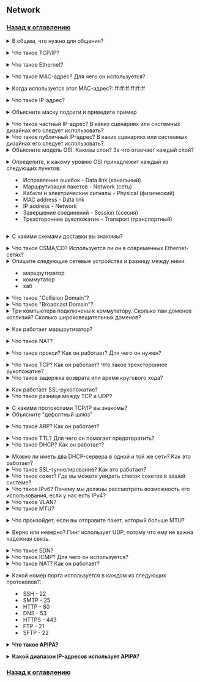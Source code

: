 ## Network
### [Назад к оглавлению](../README.md)
<details>
<summary>В общем, что нужно для общения?</summary><br><b>

  - Общий язык (чтобы обе стороны понимали друг друга)
  - Способ указать, с кем вы хотите общаться
  - Соединение (чтобы содержание общения могло достичь получателей)


</b></details>

<details>
<summary>Что такое TCP/IP?</summary><br><b>

Набор протоколов, который определяет, как два или более устройства могут общаться друг с другом.

Чтобы узнать больше о TCP/IP, читайте [penguintutor](http://www.penguintutor.com/linux/basic-network-reference)

</b></details>

<details>
<summary>Что такое Ethernet?</summary><br><b>

Ethernet просто относится к наиболее распространенному типу локальной сети (LAN), используемой сегодня. Локальная сеть в отличие от глобальной сети (WAN) охватывает большую географическую область и представляет собой соединенную сеть компьютеров в небольшой области, такой как ваш офис, кампус колледжа или даже дом.

</b></details>

<details>
<summary>Что такое MAC-адрес? Для чего он используется?</summary><br><b>

MAC-адрес — это уникальный идентификационный номер или код, используемый для идентификации отдельных устройств в сети.

Пакеты, отправляемые по Ethernet, всегда приходят из MAC-адреса и направляются на MAC-адрес. Если сетевой адаптер получает пакет, он сравнивает MAC-адрес назначения пакета с собственным MAC-адресом адаптера.

</b></details>

<details>
<summary>Когда используется этот MAC-адрес?: ff:ff:ff:ff:ff:ff</summary><br><b>

Когда устройство отправляет пакет на широковещательный MAC-адрес (FF:FF:FF:FF:FF:FF), он доставляется ко всем станциям в локальной сети. Широковещательные сообщения Ethernet используются для разрешения IP-адресов на MAC-адреса (с помощью ARP) на канальном уровне передачи данных.

</b></details>

<details>
<summary>Что такое IP-адрес?</summary><br><b>

IP-адрес (Internet Protocol address) — это числовая метка, назначенная каждому устройству, подключенному к компьютерной сети, использующей протокол интернет-сетей для общения. IP-адрес выполняет две основные функции: идентификация хоста или интерфейса сети и адресация местоположения.

</b></details>

<details>
<summary>Объясните маску подсети и приведите пример</summary><br><b>

Маска подсети — это 32-битное число, которое маскирует IP-адрес и делит IP-адреса на сетевые адреса и адреса хостов. Маска подсети создается установкой битов сети в "1" и установкой битов хоста в "0". В пределах данной сети из общего числа используемых адресов хостов два всегда резервируются для специфических целей и не могут быть выделены никакому хосту. Это первый адрес, который резервируется как сетевой адрес (также известный как сетевой идентификатор), и последний адрес, используемый для широковещательной рассылки по сети.

</b></details>

<details>
<summary>Что такое частный IP-адрес? В каких сценариях или системных дизайнах его следует использовать?</summary><br><b>
Частные IP-адреса назначаются хостам в одной и той же сети для общения друг с другом. Как следует из названия "частный", устройства, имеющие назначенные частные IP-адреса, не могут быть достигнуты устройствами из внешней сети. Например, если я живу в общежитии и хочу, чтобы мои соседи по общежитию присоединились к игровому серверу, который я запустил, я попрошу их присоединиться через частный IP-адрес моего сервера, поскольку сеть является локальной для общежития.
</b></details>

<details>
<summary>Что такое публичный IP-адрес? В каких сценариях или системных дизайнах его следует использовать?</summary><br><b>
Публичный IP-адрес — это адрес, который виден для всех. Если вы хостите игровой сервер, к которому хотите, чтобы ваши друзья присоединились, вы дадите своим друзьям свой публичный IP-адрес, чтобы их компьютеры могли идентифицировать и локализовать вашу сеть и сервер для установления соединения. Один из случаев, когда вам не нужно использовать публичный IP-адрес, — это когда вы играете с друзьями, которые подключены к той же сети, в этом случае вы бы использовали частный IP-адрес. Чтобы кто-то мог подключиться к вашему внутреннему серверу, вам нужно будет настроить переадресацию портов, чтобы сказать вашему маршрутизатору разрешить трафик из публичной области в вашу сеть и наоборот.
</b></details>

<details>
<summary>Объясните модель OSI. Каковы слои? За что отвечает каждый слой?</summary><br><b>

- Приложение: пользовательский интерфейс (HTTP здесь)
- Презентация: устанавливает контекст между сущностями прикладного уровня (шифрование здесь)
- Сессия: устанавливает, управляет и завершает соединения
- Транспорт: передает данные переменной длины от источника к принимающему хосту (TCP и UDP здесь)
- Сеть: передает датаграммы от одной сети к другой (IP здесь)
- Канальный уровень: обеспечивает связь между двумя непосредственно связанными узлами (MAC здесь)
- Физический: электрические и физические параметры соединения данных (биты здесь)

Вы можете прочитать больше о модели OSI на [penguintutor.com](http://www.penguintutor.com/linux/basic-network-reference)
</b></details>

<details>
<summary>Определите, к какому уровню OSI принадлежит каждый из следующих пунктов:

  * Исправление ошибок - Data link (канальный)
  * Маршрутизация пакетов - Network (сеть)
  * Кабели и электрические сигналы - Physical (физический)
  * MAC address - Data link
  * IP address - Network
  * Завершение соединений - Session (ссесия)
  * Трехстороннее рукопожатие - Transport (транспортный)</summary><br><b>

</b></details>

<details>
<summary>С какими схемами доставки вы знакомы?</summary><br><b>

Unicast: Общение один на один, где есть один отправитель и один получатель..

Broadcast: Отправка сообщения всем в сети. Адрес ff:ff:ff:ff:ff:ff используется для широковещательной рассылки.
           Две общие протоколы, которые используют широковещательную рассылку — это ARP и DHCP.

Multicast: Отправка сообщения группе подписчиков. Это может быть "один ко многим" или "многие ко многим".
</b></details>

<details>
<summary>Что такое CSMA/CD? Используется ли он в современных Ethernet-сетях?</summary><br><b>

CSMA/CD означает Carrier Sense Multiple Access / Collision Detection. Его основная функция — управлять доступом к общему средству/шине, где только один хост может передавать данные в любой момент времени.

Алгоритм CSMA/CD:

1. Перед отправкой кадра он проверяет, передает ли уже другой хост.
2. Если никто не передает, он начинает передачу кадра.
3. Если два хоста передают одновременно, происходит коллизия.
4. Оба хоста прекращают передачу кадра и отправляют всем сигнал "jam", уведомляя всех, что произошла коллизия.
5. Они ждут случайное время перед повторной отправкой.
6. Как только каждый хост дождался случайного времени, они пытаются снова отправить кадр, и цикл начинается заново.
</b></details>

<details>
<summary>Опишите следующие сетевые устройства и разницу между ними:

  * маршрутизатор
  * коммутатор
  * хаб</summary><br><b>

Маршрутизатор, коммутатор и хаб — это все сетевые устройства, используемые для подключения устройств в локальной сети (LAN). Однако каждое устройство работает по-разному и имеет свои конкретные случаи использования. Вот краткое описание каждого устройства и различия между ними:

1. Маршрутизатор: сетевое устройство, подключающее несколько сегментов сети. Оно работает на уровне сети (Уровень 3) модели OSI и использует маршрутизируемые протоколы для передачи данных между сетями. Маршрутизаторы используют IP-адреса для идентификации устройств и маршрутизации пакетов данных к правильному адресу.
2. Коммутатор: сетевое устройство, которое соединяет несколько устройств в LAN. Оно работает на уровне канала передачи данных (Уровень 2) модели OSI и использует MAC-адреса для идентификации устройств и направления пакетов данных к правильному адресу. Коммутаторы позволяют устройствам в одной сети общаться друг с другом более эффективно и могут предотвращать коллизии данных, которые могут возникать, когда несколько устройств одновременно отправляют данные.
3. Хаб: сетевое устройство, которое соединяет несколько устройств через один кабель и используется для подключения нескольких устройств без сегментации сети. Однако, в отличие от коммутатора, оно работает на физическом уровне (Уровень 1) модели OSI и просто транслирует пакеты данных ко всем устройствам, подключенным к нему, независимо от того, является ли устройство предполагаемым получателем или нет. Это приводит к возможности коллизий данных, и эффективность сети может пострадать как результат. Хабы обычно не используются в современных сетевых установках, так как коммутаторы более эффективны и обеспечивают лучшую производительность сети.
</b></details>

<details>
<summary>Что такое "Collision Domain"?</summary><br><b>
 Домена коллизий — это сетевой сегмент, в котором устройства могут потенциально мешать друг другу, пытаясь одновременно передать данные. Когда два устройства передают данные одновременно, это может привести к коллизии, что в свою очередь приведет к потере или искажению данных. В домене коллизий все устройства разделяют одну и ту же полосу пропускания, и любое устройство может потенциально помешать передаче данных других устройств.
</b></details>

<details>
<summary>Что такое "Broadcast Domain"?</summary><br><b>
Широковещательный домен — это сетевой сегмент, в котором все устройства могут общаться друг с другом, отправляя широковещательные сообщения. Широковещательное сообщение — это сообщение, которое отправляется всем устройствам в сети, а не конкретному устройству. В широковещательном домене все устройства могут получать и обрабатывать широковещательные сообщения, независимо от того, было ли сообщение предназначено для них или нет.
</b></details>

<details>
<summary>Три компьютера подключены к коммутатору. Сколько там доменов коллизий? Сколько широковещательных доменов?</summary><br><b>

Три домена коллизий и один широковещательный домен.
</b></details>

<details>
<summary>Как работает маршрутизатор?</summary><br><b>

Маршрутизатор — это физический или виртуальный прибор, который передает информацию между двумя или более пакетно-коммутируемыми компьютерными сетями. Маршрутизатор проверяет IP-адрес получателя пакета данных, рассчитывает лучший способ достижения этого адреса и соответственно передает пакет.

</b></details>

<details>
<summary>Что такое NAT?</summary><br><b>

 Преобразование сетевых адресов (NAT) — это процесс, в котором один или несколько локальных IP-адресов преобразуются в один или несколько глобальных IP-адресов и наоборот для обеспечения доступа в интернет к локальным узлам.

</b></details>

<details>
<summary>Что такое прокси? Как он работает? Для чего он нужен?</summary><br><b>

Прокси-сервер действует как шлюз между вами и интернетом. Это промежуточный сервер, отделяющий конечных пользователей от веб-сайтов, которые они просматривают.

Если вы используете прокси-сервер, интернет-трафик проходит через прокси-сервер на пути к запрашиваемому вами адресу. Затем запрос возвращается через тот же самый прокси-сервер (есть исключения из этого правила), и прокси-сервер передает полученные данные от веб-сайта вам.

Прокси-серверы обеспечивают различные уровни функциональности, безопасности и конфиденциальности в зависимости от ваших потребностей, ситуации или политики компании.
</b></details>

<details>
<summary>Что такое TCP? Как он работает? Что такое трехстороннее рукопожатие?</summary><br><b>

TCP-трехстороннее рукопожатие — это процесс, используемый в сети TCP/IP для установления соединения между сервером и клиентом.

Трехстороннее рукопожатие в первую очередь используется для создания соединения сокетов TCP. Оно работает следующим образом:

- Узел-клиент отправляет пакет данных SYN через IP-сеть серверу в той же или внешней сети. Цель этого пакета — запросить/предположить, что сервер открыт для новых соединений.
- Целевой сервер должен иметь открытые порты, которые могут принимать и инициировать новые соединения. Когда сервер получает пакет SYN от клиентского узла, он отвечает и возвращает подтверждение – пакет ACK или пакет SYN/ACK.
- Узел-клиент получает SYN/ACK от сервера и отвечает пакетом ACK.
</b></details>

<details>
<summary>Что такое задержка возврата или время кругового хода?</summary><br><b>

Согласно [wikipedia](https://en.wikipedia.org/wiki/Round-trip_delay): "длительность времени, необходимого для отправки сигнала и получения подтверждения этого сигнала"

Бонусный вопрос: каково RTT для LAN?

</b></details>

<details>
<summary>Как работает SSL-рукопожатие?</summary><br><b>
SSL-рукопожатие — это процесс, который устанавливает защищенное соединение между клиентом и сервером.

1. Клиент отправляет сообщение Client Hello серверу, в котором содержится версия протокола SSL/TLS клиента, список поддерживаемых клиентом криптографических алгоритмов и случайное значение.
2. Сервер отвечает сообщением Server Hello, которое включает версию протокола SSL/TLS сервера, случайное значение и идентификатор сессии.
3. Сервер отправляет сообщение Certificate, которое содержит сертификат сервера.
4. Сервер отправляет сообщение Server Hello Done, в котором указывается, что сервер завершил отправку сообщений на этапе Server Hello.
5. Клиент отправляет сообщение Client Key Exchange, которое содержит открытый ключ клиента.
6. Клиент отправляет сообщение Change Cipher Spec, которое уведомляет сервер о том, что клиент собирается отправить сообщение, зашифрованное с новым шифрованием.
7. Клиент отправляет зашифрованное сообщение для рукопожатия, которое содержит предварительный мастер-ключ, зашифрованный с помощью открытого ключа сервера.
8. Сервер отправляет сообщение Change Cipher Spec, которое уведомляет клиента о том, что сервер собирается отправить сообщение, зашифрованное с новым шифрованием.
9. Сервер отправляет зашифрованное сообщение для рукопожатия, которое содержит предварительный мастер-ключ, зашифрованный с помощью открытого ключа клиента.
10. Теперь клиент и сервер могут обмениваться данными приложений.
</b></details>

<details>
<summary>Что такое разница между TCP и UDP?</summary><br><b>

TCP устанавливает соединение между клиентом и сервером, чтобы гарантировать порядок пакетов, в то время как UDP не устанавливает соединение между клиентом и сервером и не обрабатывает порядок пакетов. Это делает UDP более легковесным, чем TCP, и отличным кандидатом для таких сервисов, как потоковая передача.

[Penguintutor.com](http://www.penguintutor.com/linux/basic-network-reference) предоставляет хорошее объяснение.
</b></details>

<details>
<summary>С какими протоколами TCP/IP вы знакомы?</summary><br><b>
</b></details>

<details>
<summary>Объясните "дефолтный шлюз"</summary><br><b>

Дефолтный шлюз служит в качестве точки доступа или IP маршрутизатора, который сетевой компьютер использует для отправки информации каждому компьютеру в другой сети или в интернет.
</b></details>

<details>
<summary>Что такое ARP? Как он работает?</summary><br><b>

ARP означает протокол разрешения адресов. Когда вы пытаетесь отправить пинг на IP-адрес в своей локальной сети, скажем, 192.168.1.1, вашей системе нужно преобразовать IP-адрес 192.168.1.1 в MAC-адрес. Это включает в себя использование ARP для разрешения адреса, отсюда и название.

Системы хранят таблицу поиска ARP, в которой они хранят информацию о том, какие IP-адреса связаны с какими MAC-адресами. При попытке отправить пакет на IP-адрес система сначала проверяет эту таблицу, чтобы посмотреть, знает ли она уже MAC-адрес. Если значение закэшировано, ARP не используется
</b></details>

<details>
<summary>Что такое TTL? Для чего он помогает предотвратить?</summary><br><b>

- TTL (Time to Live) — это значение в IP-пакете, которое определяет, сколько хопов или маршрутизаторов пакет может пройти, прежде чем будет сброшен. Каждый раз, когда пакет передается маршрутизатором, значение TTL уменьшается на единицу. Когда значение TTL достигает нуля, пакет отбрасывается, и сообщение ICMP (Internet Control Message Protocol) отправляется обратно отправителю с указанием на то, что пакет истек.
- TTL используется для предотвращения бесконечного циркулирования пакетов в сети, что может привести к перегрузке и ухудшению производительности сети.
- Он также помогает предотвратить попадание пакетов в петли маршрутизации, когда пакеты бесконечно перемещаются между одним и тем же набором маршрутизаторов, не достигая своей цели.
- Кроме того, TTL может использоваться для обнаружения и предотвращения атак подделки IP, когда злоумышленник пытается выдать себя за другое устройство в сети, используя ложный или фальшивый IP-адрес. Ограничивая количество хопов, которые может пройти пакет, TTL может помочь предотвратить маршрутизацию пакетов в недействительные назначения.
</b></details>

<details>
<summary>Что такое DHCP? Как он работает?</summary><br><b>

Это аббревиатура протокола динамической конфигурации хоста, который выделяет IP-адреса, маски подсетей и шлюзы хостам. Вот как это работает:

* Хост, попадая в сеть, отправляет широковещательное сообщение в поисках сервера DHCP (DHCP DISCOVER)
* Сервер DHCP отправляет ответное сообщение, содержащее время аренды, маску подсети, IP-адреса и т.д. (DHCP OFFER)
* В зависимости от того, какое предложение будет принято, клиент отвечает широковещательным сообщением, уведомляя все DHCP-серверы (DHCP REQUEST)
* Сервер отправляет подтверждение (DHCP ACK)

Больше [тут](https://linuxjourney.com/lesson/dhcp-overview)
</b></details>

<details>
<summary>Можно ли иметь два DHCP-сервера в одной и той же сети? Как это работает?</summary><br><b>

Возможно иметь два DHCP-сервера в одной сети, однако это не рекомендуется, и важно тщательно их настраивать, чтобы предотвратить конфликты и проблемы с конфигурацией.
- Когда два DHCP-сервера настроены в одной сети, существует риск того, что оба сервера будут назначать IP-адреса и другие сетевые настройки одному и тому же устройству, что может вызвать конфликты и проблемы с подключением. Кроме того, если DHCP-серверы настроены с разными сетевыми настройками или параметрами, устройства в сети могут получать конфликтующие или несогласованные настройки конфигурации.
- Тем не менее, в некоторых случаях может быть необходимо иметь два DHCP-сервера в одной сети, например, в крупных сетях, где один DHCP-сервер может не покрывать все запросы. В таких случаях DHCP-серверы можно настроить так, чтобы они обслуживали разные диапазоны IP-адресов или разные подсети, чтобы они не мешали друг другу.
</b></details>

<details>
<summary>Что такое SSL-туннелирование? Как это работает?</summary><br><b>

- SSL (Secure Sockets Layer) туннелирование — это техника, используемая для установления защищенного, зашифрованного соединения между двумя конечными точками через ненадежную сеть, такую как Интернет. SSL туннель создается путем инкапсуляции трафика внутри соединения SSL, которое обеспечивает конфиденциальность, целостность и аутентификацию.

Вот как работает SSL-туннелирование:

1. Клиент инициирует соединение SSL с сервером, что включает процесс рукопожатия для создания сессии SSL.
2. Как только сессия SSL установлена, клиент и сервер согласуют параметры шифрования, такие как алгоритм шифрования и длина ключа, после чего обмениваются цифровыми сертификатами для аутентификации друг друга.
3. Клиент затем отправляет трафик через SSL-туннель серверу, который расшифровывает трафик и передает его к месту назначения.
4. Сервер отправляет трафик обратно через SSL-туннель клиенту, который расшифровывает трафик и передает его приложению.
</b></details>

<details>
<summary>Что такое сокет? Где вы можете увидеть список сокетов в вашей системе?</summary><br><b>

- Сокет — это программный конечный пункт, который позволяет двусторонней связи между процессами через сеть. Сокеты обеспечивают стандартизированный интерфейс для сетевой коммуникации, позволяя приложениям отправлять и получать данные через сеть. Чтобы просмотреть список открытых сокетов в системе Linux: ***netstat -an***
- Эта команда отображает список всех открытых сокетов, а также их протокол, локальный адрес, внешний адрес и состояние.
</b></details>

<details>
<summary>Что такое IPv6? Почему мы должны рассмотреть возможность его использования, если у нас есть IPv4?</summary><br><b>

- IPv6 (Internet Protocol version 6) — это последняя версия протокола интернет-сетей (IP), который используется для идентификации и общения с устройствами в сети. IPv6-адреса имеют длину 128 бит и выражаются в шестнадцатеричной нотации, например, 2001:0db8:85a3:0000:0000:8a2e:0370:7334.

Существует несколько причин, почему следует рассмотреть возможность использования IPv6 вместо IPv4:

1. Адресное пространство: У IPv4 ограниченное адресное пространство, которое исчерпано во многих частях мира. IPv6 предоставляет гораздо большее адресное пространство, позволяя триллионы уникальных IP-адресов.
2. Безопасность: IPv6 включает встроенную поддержку IPsec, что обеспечивает шифрование и аутентификацию сетевого трафика "от конца до конца".
3. Производительность: IPv6 включает функции, которые могут помочь улучшить производительность сети, такие как маршрутизация с использованием мультикастов, позволяющая отправлять один пакет сразу нескольким назначениям.
4. Упрощенная конфигурация сети: IPv6 включает функции, которые могут упростить настройку сети, такие как статическая автоконфигурация, позволяя устройствам автоматически настраивать свои IPv6-адреса без необходимости в сервере DHCP.
5. Лучшая поддержка мобильности: IPv6 включает функции, которые могут улучшить поддержку мобильности, такие как Mobile IPv6, позволяющая устройствам сохранять свои IPv6-адреса, когда они перемещаются между разными сетями.
</b></details>

<details>
<summary>Что такое VLAN?</summary><br><b>

- VLAN (виртуальная локальная сеть) — это логическая сеть, которая объединяет группу устройств на физической сети, независимо от их физического местоположения. VLAN создаются путем настройки коммутаторов с заданным идентификатором VLAN для кадров, отправляемых устройствами, подключенными к конкретному порту или группе портов на коммутаторе.
</b></details>

<details>
<summary>Что такое MTU?</summary><br><b>
	
MTU (Maximum Transmission Unit) — это размер наибольшего PDU (протокол единицы данных), который может быть отправлен в одной транзакции.
</b></details>

<details>
<summary>Что произойдет, если вы отправите пакет, который больше MTU?</summary><br><b>
	
С протоколом IPv4 маршрутизатор может фрагментировать PDU и затем отправить все фрагментированные PDU через транзакцию.

При использовании протокола IPv6 возникает ошибка на компьютере пользователя.
</b></details>

<details>
<summary>Верно или неверно? Пинг использует UDP, потому что ему не важна надежная связь.</summary><br><b>

Неверно. Пинг на самом деле использует ICMP (Internet Control Message Protocol), который является сетевым протоколом, используемым для отправки диагностических сообщений и контрольных сообщений, связанных с сетевой коммуникацией.
</b></details>

<details>
<summary>Что такое SDN?</summary><br><b>

- SDN означает программируемую сеть (Software-Defined Networking). Это подход к управлению сетью, который подчеркивает централизацию управления сетью, позволяя администраторам управлять поведением сети через программную абстракцию.
- В традиционной сети устройства, такие как маршрутизаторы, коммутаторы и межсетевые экраны, настраиваются и управляются индивидуально с использованием специализированного программного обеспечения или командных интерфейсов. В отличие от этого, SDN отделяет управляющую плоскость сети от плоскости данных, позволяя администраторам управлять поведением сети через центральный программный контроллер.
</b></details>

<details>
<summary>Что такое ICMP? Для чего он используется?</summary><br><b>

- ICMP (Internet Control Message Protocol) — это протокол, используемый для диагностических и контрольных целей в IP-сетях. Он является частью набора протоколов Интернет, работающем на сетевом уровне.

Сообщения ICMP используются для различных целей, включая:

1. Сообщение об ошибках: сообщения ICMP используются для сообщения об ошибках, которые возникают в сети, например, о пакете, который не удалось доставить по назначению.
2. Пинг: ICMP используется для отправки ping-сообщений, которые используются для проверки доступности хоста или сети и измерения времени кругового хода для пакетов.
3. Обнаружение MTU пути: ICMP используется для обнаружения максимального размера передачи (MTU) пути, который представляет собой наибольший размер пакета, который может быть передан без фрагментации.
4. Traceroute: ICMP используется утилитой traceroute для отслеживания пути, который пакеты проходят через сеть.
5. Обнаружение маршрутизаторов: ICMP используется для обнаружения маршрутизаторов в сети.
</b></details>

<details>
<summary>Что такое NAT? Как он работает?</summary><br><b>

NAT означает преобразование сетевых адресов. Это способ сопоставления нескольких локальных частных адресов с публичным одним адресом до передачи информации. Организации, которые хотят, чтобы несколько устройств использовали один IP-адрес, используют NAT, как и большинство домашних маршрутизаторов.
Например, ваш частный IP-адрес может быть 192.168.1.100, но ваш маршрутизатор сопоставляет трафик со своим публичным IP-адресом (например, 1.1.1.1). Любое устройство в интернете будет видеть трафик, исходящий с вашего публичного IP-адреса (1.1.1.1), а не вашего частного IP-адреса (192.168.1.100).
</b></details>

<details>
<summary>Какой номер порта используется в каждом из следующих протоколов?:

  * SSH  - 22
  * SMTP - 25
  * HTTP - 80
  * DNS - 53
  * HTTPS - 443
  * FTP - 21
  * SFTP - 22
</summary><br><b>

<summary>Какие факторы влияют на производительность сети?</summary><br><b>

Несколько факторов могут повлиять на производительность сети, включая:

1. Полоса пропускания: Доступная полоса пропускания сетевого соединения может существенно повлиять на его производительность. Сети с ограниченной полосой пропускания могут испытывать медленные скорости передачи данных, высокую задержку и плохую отзывчивость.
2. Задержка: Задержка — это задержка, возникающая, когда данные передаются от одной точки в сети к другой. Высокая задержка может привести к медленной производительности сети, особенно для приложений реального времени, таких как видеоконференции и онлайн-игры.
3. Загруженность сети: Когда слишком много устройств используют сеть одновременно, может возникнуть загруженность сети, что приведет к снижению скорости передачи данных и ухудшению производительности сети.
4. Потеря пакетов: Потеря пакетов возникает, когда пакеты данных теряются при передаче. Это может привести к снижению скорости сети и общей производительности сети.
5. Топология сети: Физическое расположение сети, включая размещение коммутаторов, маршрутизаторов и других сетевых устройств, может повлиять на производительность сети.
6. Сетевой протокол: Разные сетевые протоколы имеют разные характеристики производительности, что может повлиять на производительность сети. Например, TCP — это надежный протокол, который может гарантировать доставку данных, но также может приводить к более медленной производительности из-за накладных расходов, необходимых для проверки ошибок и повторной передачи.
7. Безопасность сети: Меры безопасности, такие как межсетевые экраны и шифрование, могут повлиять на производительность сети, особенно если они требуют значительной вычислительной мощности или вводят дополнительную задержку.
8. Расстояние: Физическое расстояние между устройствами в сети может повлиять на производительность сети, особенно для беспроводных сетей, где сила сигнала и помехи могут повлиять на подключение и скорости передачи данных.
</b></details>

<details>
<summary>Что такое APIPA?</summary><br><b>

APIPA — это набор IP-адресов, которые устройствам назначаются, когда основной DHCP-сервер недоступен.

</b></details>

<details>
<summary>Какой диапазон IP-адресов использует APIPA?</summary><br><b>

APIPA использует диапазон IP-адресов: 169.254.0.1 - 169.254.255.254.

</b></details>

### [Назад к оглавлению](README.md)
